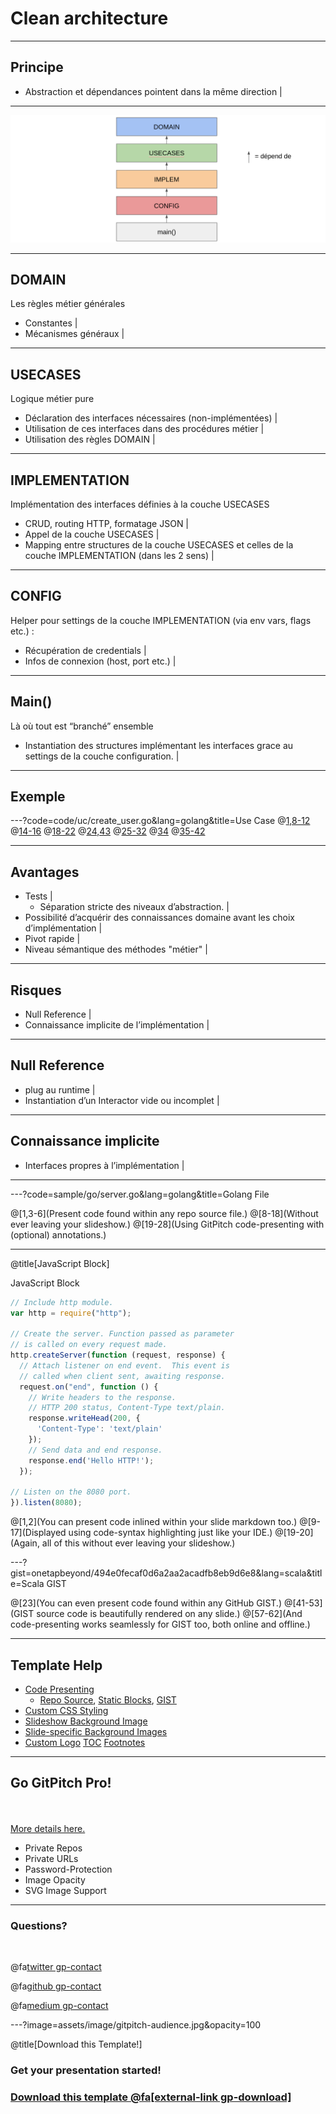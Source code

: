 # Clean architecture

---

## Principe

- Abstraction et dépendances pointent dans la même direction |

---

![alt text](assets/image/mainDiagram.png)

---

## DOMAIN

Les règles métier générales

- Constantes  |
- Mécanismes généraux |

---

## USECASES

Logique métier pure

- Déclaration des interfaces nécessaires (non-implémentées) |
- Utilisation de ces interfaces dans des procédures métier |
- Utilisation des règles DOMAIN |

---

## IMPLEMENTATION

Implémentation des interfaces définies à la couche USECASES
- CRUD, routing HTTP, formatage JSON |
- Appel de la couche USECASES |
- Mapping entre structures de la couche USECASES et celles de la couche IMPLEMENTATION (dans les 2 sens) |

---

## CONFIG

Helper pour settings de la couche IMPLEMENTATION (via env vars, flags etc.) :
- Récupération de credentials  |
- Infos de connexion (host, port etc.) |

---

## Main()

Là où tout est “branché” ensemble
- Instantiation des structures implémentant les interfaces grace au settings de la couche configuration. |

---
## Exemple
---?code=code/uc/create_user.go&lang=golang&title=Use Case
@[1,8-12]()
@[14-16]()
@[18-22]()
@[24,43]()
@[25-32]()
@[34]()
@[35-42]()

---

## Avantages
- Tests  |
  - Séparation stricte des niveaux d’abstraction. |
- Possibilité d’acquérir des connaissances domaine avant les choix d’implémentation |
- Pivot rapide  |
- Niveau sémantique des méthodes "métier" |

---

## Risques

- Null Reference |
- Connaissance implicite de l’implémentation |

---

## Null Reference

- plug au runtime |
- Instantiation d’un Interactor vide ou incomplet |

---

## Connaissance implicite

- Interfaces propres à l’implémentation |

---


---?code=sample/go/server.go&lang=golang&title=Golang File

@[1,3-6](Present code found within any repo source file.)
@[8-18](Without ever leaving your slideshow.)
@[19-28](Using GitPitch code-presenting with (optional) annotations.)

---

@title[JavaScript Block]

<p><span class="slide-title">JavaScript Block</span></p>

```javascript
// Include http module.
var http = require("http");

// Create the server. Function passed as parameter
// is called on every request made.
http.createServer(function (request, response) {
  // Attach listener on end event.  This event is
  // called when client sent, awaiting response.
  request.on("end", function () {
    // Write headers to the response.
    // HTTP 200 status, Content-Type text/plain.
    response.writeHead(200, {
      'Content-Type': 'text/plain'
    });
    // Send data and end response.
    response.end('Hello HTTP!');
  });

// Listen on the 8080 port.
}).listen(8080);
```

@[1,2](You can present code inlined within your slide markdown too.)
@[9-17](Displayed using code-syntax highlighting just like your IDE.)
@[19-20](Again, all of this without ever leaving your slideshow.)

---?gist=onetapbeyond/494e0fecaf0d6a2aa2acadfb8eb9d6e8&lang=scala&title=Scala GIST

@[23](You can even present code found within any GitHub GIST.)
@[41-53](GIST source code is beautifully rendered on any slide.)
@[57-62](And code-presenting works seamlessly for GIST too, both online and offline.)

---

## Template Help

- [Code Presenting](https://github.com/gitpitch/gitpitch/wiki/Code-Presenting)
  + [Repo Source](https://github.com/gitpitch/gitpitch/wiki/Code-Delimiter-Slides), [Static Blocks](https://github.com/gitpitch/gitpitch/wiki/Code-Slides), [GIST](https://github.com/gitpitch/gitpitch/wiki/GIST-Slides)
- [Custom CSS Styling](https://github.com/gitpitch/gitpitch/wiki/Slideshow-Custom-CSS)
- [Slideshow Background Image](https://github.com/gitpitch/gitpitch/wiki/Background-Setting)
- [Slide-specific Background Images](https://github.com/gitpitch/gitpitch/wiki/Image-Slides#background)
- [Custom Logo](https://github.com/gitpitch/gitpitch/wiki/Logo-Setting) [TOC](https://github.com/gitpitch/gitpitch/wiki/Table-of-Contents) [Footnotes](https://github.com/gitpitch/gitpitch/wiki/Footnote-Setting)

---

## Go GitPitch Pro!

<br>
<div class="left">
    <i class="fa fa-user-secret fa-5x" aria-hidden="true"> </i><br>
    <a href="https://gitpitch.com/pro-features" class="pro-link">
    More details here.</a>
</div>
<div class="right">
    <ul>
        <li>Private Repos</li>
        <li>Private URLs</li>
        <li>Password-Protection</li>
        <li>Image Opacity</li>
        <li>SVG Image Support</li>
    </ul>
</div>

---

### Questions?

<br>

@fa[twitter gp-contact](@gitpitch)

@fa[github gp-contact](gitpitch)

@fa[medium gp-contact](@gitpitch)

---?image=assets/image/gitpitch-audience.jpg&opacity=100

@title[Download this Template!]

### <span class="white">Get your presentation started!</span>
### [Download this template @fa[external-link gp-download]](https://gitpitch.com/template/download/white)

